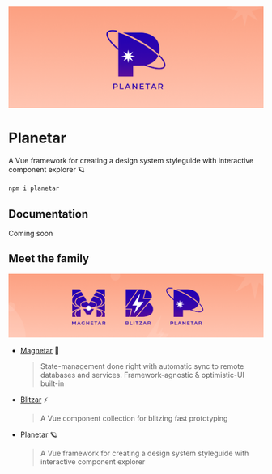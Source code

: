 ![hero](media/planetar-hero.png?raw=true)

# Planetar

A Vue framework for creating a design system styleguide with interactive component explorer 🪐

```sh
npm i planetar
```

## Documentation

Coming soon

## Meet the family

![](media/familar-hero.png?raw=true)

- [Magnetar](https://github.com/cycraft/magnetar) 🌟
  > State-management done right with automatic sync to remote databases and services. Framework-agnostic & optimistic-UI built-in
- [Blitzar](https://github.com/cycraft/blitzar) ⚡️
  > A Vue component collection for blitzing fast prototyping
- [Planetar](https://github.com/cycraft/planetar) 🪐
  > A Vue framework for creating a design system styleguide with interactive component explorer
